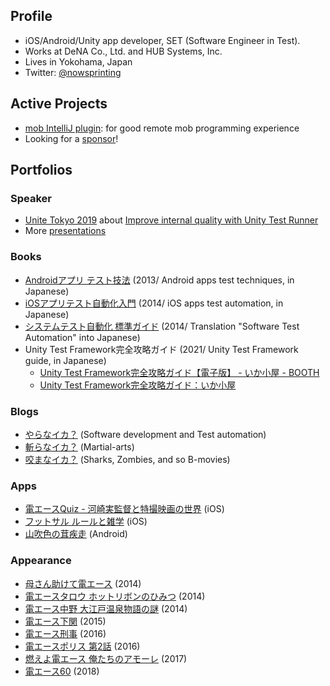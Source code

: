## Profile

- iOS/Android/Unity app developer, SET (Software Engineer in Test).
- Works at DeNA Co., Ltd. and HUB Systems, Inc.
- Lives in Yokohama, Japan
- Twitter: [@nowsprinting](https://twitter.com/nowsprinting)


## Active Projects

- [mob IntelliJ plugin](https://github.com/remotemobprogramming/intellij-mob): for good remote mob programming experience
- Looking for a [sponsor](https://github.com/sponsors/nowsprinting)!


## Portfolios

### Speaker

- [Unite Tokyo 2019](https://events.unity3d.jp/unitetokyo/) about [Improve internal quality with Unity Test Runner](https://learning.unity3d.jp/3300/)
- More [presentations](https://www.slideshare.net/nowsprinting/presentations)

### Books

- [Androidアプリ テスト技法](https://amzn.to/3bKFSeh) (2013/ Android apps test techniques, in Japanese)
- [iOSアプリテスト自動化入門](https://amzn.to/2X8VUt2) (2014/ iOS apps test automation, in Japanese)
- [システムテスト自動化 標準ガイド](https://amzn.to/2XkTZlo) (2014/ Translation "Software Test Automation" into Japanese)
- Unity Test Framework完全攻略ガイド (2021/ Unity Test Framework guide, in Japanese)
    - [Unity Test Framework完全攻略ガイド【電子版】 - いか小屋 - BOOTH](https://ikagoya.booth.pm/items/3139036)
    - [Unity Test Framework完全攻略ガイド：いか小屋](https://techbookfest.org/product/5936401533108224?productVariantID=5204487432044544)

### Blogs

- [やらなイカ？](https://www.nowsprinting.com/) (Software development and Test automation)
- [斬らなイカ？](https://martial-arts.nowsprinting.com/) (Martial-arts)
- [咬まなイカ？](https://same.nowsprinting.com/) (Sharks, Zombies, and so B-movies)

### Apps

- [電エースQuiz - 河崎実監督と特撮映画の世界](https://apps.apple.com/jp/app/id528698814) (iOS)
- [フットサル ルールと雑学](https://apps.apple.com/jp/app/id512031516) (iOS)
- [山吹色の茸疾走](https://play.google.com/store/apps/details?id=com.nowsprinting.sunlightyellowmushroom) (Android)

### Appearance

- [母さん助けて電エース](https://amzn.to/2wqri92) (2014)
- [電エースタロウ ホットリボンのひみつ](https://amzn.to/2BWzN1x) (2014)
- [電エース中野 大江戸温泉物語の謎](https://amzn.to/2PKVggM) (2014)
- [電エース下関](https://amzn.to/2LBcD0e) (2015)
- [電エース刑事](https://amzn.to/2MVrI1o) (2016)
- [電エースポリス 第2話](https://www.youtube.com/watch?v=BMGmFhI_gh8) (2016)
- [燃えよ電エース 俺たちのアモーレ](http://amzn.to/2pnEcDG) (2017)
- [電エース60](https://amzn.to/2Pcqnkg) (2018)
